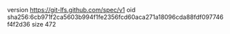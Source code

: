 version https://git-lfs.github.com/spec/v1
oid sha256:6cb971f2ca5603b994f1fe2356fcd60aca271a18096cda88fdf097746f4f2d36
size 472
